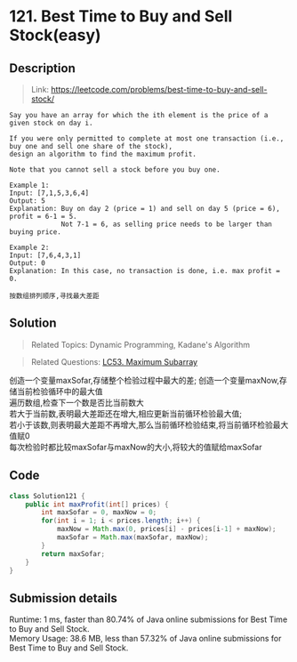 # 121. Best Time to Buy and Sell Stock(easy)

## Description
> Link: https://leetcode.com/problems/best-time-to-buy-and-sell-stock/

```
Say you have an array for which the ith element is the price of a given stock on day i.

If you were only permitted to complete at most one transaction (i.e., buy one and sell one share of the stock),
design an algorithm to find the maximum profit.

Note that you cannot sell a stock before you buy one.

Example 1:
Input: [7,1,5,3,6,4]
Output: 5
Explanation: Buy on day 2 (price = 1) and sell on day 5 (price = 6), profit = 6-1 = 5.
             Not 7-1 = 6, as selling price needs to be larger than buying price.
             
Example 2:
Input: [7,6,4,3,1]
Output: 0
Explanation: In this case, no transaction is done, i.e. max profit = 0.

按数组排列顺序,寻找最大差距

```


## Solution
> Related Topics: Dynamic Programming, Kadane's Algorithm

> Related Questions: [LC53. Maximum Subarray](https://github.com/Zingg7/LeetCode/blob/master/53.%20Maximum%20Subarray.md)

创造一个变量maxSofar,存储整个检验过程中最大的差; 创造一个变量maxNow,存储当前检验循环中的最大值                      
遍历数组,检查下一个数是否比当前数大                                                                                
若大于当前数,表明最大差距还在增大,相应更新当前循环检验最大值;                                                
若小于该数,则表明最大差距不再增大,那么当前循环检验结束,将当前循环检验最大值赋0                                             
每次检验时都比较maxSofar与maxNow的大小,将较大的值赋给maxSofar


## Code

```java
class Solution121 {
    public int maxProfit(int[] prices) {
        int maxSofar = 0, maxNow = 0;
        for(int i = 1; i < prices.length; i++) {
            maxNow = Math.max(0, prices[i] - prices[i-1] + maxNow);
            maxSofar = Math.max(maxSofar, maxNow);
        }
        return maxSofar;
    }
}
```

## Submission details
Runtime: 1 ms, faster than 80.74% of Java online submissions for Best Time to Buy and Sell Stock.<br>
Memory Usage: 38.6 MB, less than 57.32% of Java online submissions for Best Time to Buy and Sell Stock.
